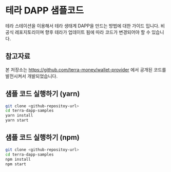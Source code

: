 # 테라 DAPP 샘플코드
테라 스테이션을 이용해서 테라 생태계 DAPP을 만드는 방법에 대한 가이드 입니다. 
비공식 레포지토리이며 향후 테라가 업데이트 됨에 따라 코드가 변경되어야 할 수 있습니다. 

## 참고자료
본 저장소는 https://github.com/terra-money/wallet-provider 에서 공개된 코드를 발전시켜서 개발되었습니다.

## 샘플 코드 실행하기 (yarn)

```sh
git clone <github-repositoy-url>
cd terra-dapp-samples
yarn install
yarn start
```

## 샘플 코드 실행하기 (npm)

```sh
git clone <github-repositoy-url>
cd terra-dapp-samples
npm install
npm start
```